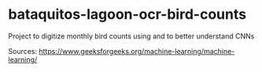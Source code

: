 # bataquitos-lagoon-ocr-bird-counts
Project to digitize monthly bird counts using and to better understand CNNs

Sources: 
https://www.geeksforgeeks.org/machine-learning/machine-learning/
